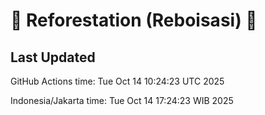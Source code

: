 
# 🌳 Reforestation (Reboisasi) 🌲

## Last Updated

GitHub Actions time: Tue Oct 14 10:24:23 UTC 2025

Indonesia/Jakarta time: Tue Oct 14 17:24:23 WIB 2025
